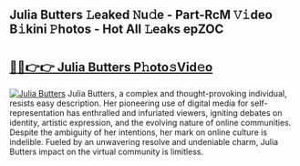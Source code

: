 ## Julia Butters 𝙻eaked 𝙽u𝚍e - Part-RcM 𝚅𝚒deo B𝚒kini 𝙿hotos - Hot All 𝙻eaks epZOC

# <h2><a href="http://ld1qti.urlbe.top/?page=Julia+Butters">🔗🔗👉👉 Julia Butters P𝚑oto𝚜Vid𝚎o</a></h2>

[![Julia Butters](https://i.imgur.com/eBuTRDB.gif)](http://ld1qti.urlbe.top/?page=Julia+Butters)
Julia Butters, a complex and thought-provoking individual, resists easy description. Her pioneering use of digital media for self-representation has enthralled and infuriated viewers, igniting debates on identity, artistic expression, and the evolving nature of online communities. Despite the ambiguity of her intentions, her mark on online culture is indelible. Fueled by an unwavering resolve and undeniable charm, Julia Butters impact on the virtual community is limitless.
